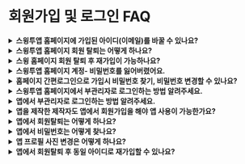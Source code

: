 # 회원가입 및 로그인 FAQ

<details>

<summary><strong>스윙투앱 홈페이지에 가입된 아이디(이메일)를 바꿀 수 있나요?</strong></summary>

기업 고객 중에서는 앱 담당자가 바뀌게 되면서 스윙에 가입된 아이디 변경을 요청하는 경우가 있습니다.

아이디 변경은 개인정보 계정과 연결되어 있기 때문에 사용자분께서 직접 바꿀 수 없습니다.

스윙투앱에 요청주시면 저희가 계정 변경 동의서를 보내드리고, 필요 서류를 받은 뒤 변경해드릴 수 있습니다.

비밀번호는 기존과 동일하며, 로그인 후 개인정보 변경에서 원하는 비밀번호로 다시 설정해주시면 됩니다.

</details>

<details>

<summary><strong>스윙투앱 홈페이지 회원 탈퇴는 어떻게 하나요?</strong></summary>

회원탈퇴는 **스윙 홈페이지 앱운영 페이지의 오른쪽 상단 프로필 선택 → 내정보 수정 →회원탈퇴 선택해주시면 됩니다.**&#x20;

<img src="../.gitbook/assets/회원탈퇴.png" alt="" data-size="original">

탈퇴하신 아이디는 복구가 불가능하며, 추후 같은 아이디로 재가입 할 수 없습니다.&#x20;

회원탈퇴시 제작한 앱, 컨텐츠가 모두 삭제되오니 신중하게 선택하시기 바랍니다.

</details>

<details>

<summary><strong>스윙 홈페이지 회원 탈퇴 후 재가입이 가능하나요?</strong></summary>

탈퇴하신 아이디는 복구가 불가능하며, 추후 같은 아이디로 재가입 할 수 없습니다.

</details>

<details>

<summary><strong>스윙투앱 홈페이지 계정- 비밀번호를 잃어버렸어요.</strong></summary>

스윙투 사이트 계정의 비밀번호를 잃어버렸다면!

**\[비밀번호 찾기]를 통해서 이메일로 임시 비밀번호를 찾아서 로그인 한 뒤, 내 정보 수정 \[새 비밀번호]를 변경해주시면 됩니다.**



1\) 홈페이지 접속 → 비밀번호 찾기 선택

<img src="https://wp.swing2app.co.kr/wp-content/uploads/2018/09/55.png" alt="" data-size="original">

2\)이메일주소 입력 후, 해당 이메일로 임시 비밀번호 발급받기

<img src="https://wp.swing2app.co.kr/wp-content/uploads/2018/09/%EB%B9%84%EB%B0%80%EB%B2%88%ED%98%B82.png" alt="" data-size="original">

&#x20;

3\)비밀번호는 다시 \[내 정보 수정]페이지- 로그인정보에서 변경해주시면 됩니다.

[https://www.swing2app.co.kr/view/myinfo\_login\_info](https://www.swing2app.co.kr/view/myinfo\_login\_info)

<img src="https://wp.swing2app.co.kr/wp-content/uploads/2018/09/%EB%B9%84%EB%B0%80%EB%B2%88%ED%98%B83.png" alt="" data-size="original">

</details>

<details>

<summary><strong>홈페이지 간편로그인으로 가입시 비밀번호 찾기, 비밀번호 변경할 수 있나요?</strong></summary>

스윙투앱 홈페이지 - 간편 로그인은 네이버, 구글에서 사용하는 계정으로 연동하여 로그인을 하게 됩니다.

따라서 비밀번호는 연결한 계정으로 확인해주셔야 합니다.

(구글 계정이라면 구글 지메일로 들어가서 사용중인 계정 확인해주세요)

스윙투앱에서는 계정만 연결하여 로그인한 것이기 때문에 비밀번호를 찾을 수 없으며, 비밀번호 변경도 불가합니다.

</details>

<details>

<summary><strong>스윙투앱 홈페이지에서 부관리자로 로그인하는 방법 알려주세요.</strong></summary>

스윙투앱 홈페이지에서 부관리자로 로그인할 때는 로그인 화면에서 \[부관리자]로 선택해서 로그인해주세요.

![](https://wp.swing2app.co.kr/wp-content/uploads/2018/09/%EB%B6%80%EA%B4%80%EB%A6%AC%EC%9E%90-%EB%A1%9C%EA%B7%B8%EC%9D%B8\_20.07.png)

1\)앱아이디: 관리자가 앱을 제작할 때 설정한 아이디를 입력합니다.

→ 앱 아이디는 관리자가 앱을 제작할 때 앱제작 - 1단계 기본정보에서 입력한 아이디를 말합니다.

2\)부관리자 아이디: 부관리자가 앱에서 회원가입한 아이디를 입력합니다.

3\)비밀번호: 부관리자가 앱 회원가입시 설정한 비밀번호를 입력합니다.

입력이 완료된 후 로그인 버튼을 눌러주시면 관리자 페이지로 이동합니다.

\*주의사항: 앱 제작이 완료되어야 부관리자 로그인이 가능합니다.

앱을 제작한 상태가 아닐 경우 앱 아이디가 인식이 되지 않아요, 따라서 앱을 제작해놓은 뒤 부관리자 로그인을 이용해주시기 바랍니다.&#x20;

&#x20;

앱을 관리하는 부관리자를 설정하는 방법은 해당 매뉴얼 참고해주세요 ^^

☞ [부관리자 설정방법 매뉴얼](https://documentation.swing2app.co.kr/manual/appmanage/pushmember/associate-administrator)

</details>

<details>

<summary><strong>앱에서 부관리자로 로그인하는 방법 알려주세요.</strong></summary>

앱은 홈페이지와 달리 부관리자 전용 로그인 페이지가 있는 것이 아니구요.

**로그인 화면에서 부관리자로 지정된 사용자의  아이디, 비밀번호로 로그인을 하시면 됩니다.**

이미 사용자에서 관리자로 등급 변경이 되었기 때문에, **일반방법으로 로그인하시면 등급이 ‘관리자’ 로 변경된 것을 확인할 수 있습니다.**

![](https://wp.swing2app.co.kr/wp-content/uploads/2018/09/4.png)

앱 부관리자 설정하는 방법은 해당 포스팅을 참고해주세요 ^^

☞ [부관리자 설정방법 매뉴얼](https://documentation.swing2app.co.kr/manual/appmanage/pushmember/associate-administrator)

</details>

<details>

<summary><strong>앱을 제작한 제작자도 앱에서 회원가입을 해야 앱 사용이 가능한가요?</strong></summary>

네 앱을 제작한 관리자도 앱에서 회원가입을 하신 뒤, 앱 관리자로 설정하여 이용할 수 있습니다.

\*웹과 앱이 서로 연동되어 있지 않습니다.

앱을 설치하신 뒤 내가 만든 앱이라도 꼭 회원가입을 하고 앱을 이용해주세요.

</details>

<details>

<summary><strong>앱에서 회원탈퇴는 어떻게 하나요?</strong></summary>

앱 회원탈퇴는 \[설정]메뉴에서 가능합니다.

앱에서 로그인이 된 상태로 \[설정] 메뉴를 보시면, \[회원탈퇴]메뉴가 있습니다.

해당 메뉴를 선택하여 앱에서 회원탈퇴가 가능합니다.

<img src="https://wp.swing2app.co.kr/wp-content/uploads/2018/09/%EC%95%B1-%ED%9A%8C%EC%9B%90%ED%83%88%ED%87%B4.png" alt="" data-size="original">

회원 탈퇴는 앱에서 로그인이 되어 있어야 이용 가능합니다.

회원가입이 안된 경우는 회원탈퇴의 개념이 없습니다.&#x20;

</details>

<details>

<summary><strong>앱에서 비밀번호는 어떻게 찾나요?</strong></summary>

앱에서 비밀번호를 찾기 위해서는 아이디형태가 **‘이메일’**로 지정되어 있어야 합니다.

임시 비밀번호를 가입된 이메일로 보낼 수가 있어요.&#x20;

앱을 실행하고 로그인 화면 하단에 보시면, ‘비밀번호찾기’ 버튼이 있습니다.

해당 버튼을 선택하면 임시비밀번호를 가입한 이메일로 받을 수 있습니다.

따라서 일반아이디로 아이디를 설정한 경우는 비밀번호 찾기를 이용하실 수 없으니 꼭 확인하시고 '아이디형태-이메일'로 설정해주세요.

**☞** [**앱 비밀번호 찾기 상세 매뉴얼 보러가기**](https://documentation.swing2app.co.kr/appguide/appoperation/app-password)

</details>

<details>

<summary><strong>앱 프로필 사진 변경은 어떻게 하나요?</strong></summary>

**1.회원가입시 프로필 이미지 등록**

<img src="https://wp.swing2app.co.kr/wp-content/uploads/2022/07/%ED%94%84%EB%A1%9C%ED%95%84%EC%9D%B4%EB%AF%B8%EC%A7%80%EB%B3%80%EA%B2%BD5.png" alt="" data-size="original">

회원가입시에는 상단 프로필 이미지 \[등록하기] 버튼을 선택하여 원하는 이미지를 등록할 수 있어요.

&#x20;

**2.회원정보 수정: 가입 후 프로필 이미지를 변경**

<img src="https://wp.swing2app.co.kr/wp-content/uploads/2022/07/%ED%94%84%EB%A1%9C%ED%95%84%EC%9D%B4%EB%AF%B8%EC%A7%80-%EB%B3%80%EA%B2%BD.png" alt="" data-size="original">

회원가입 후 로그인된 상태에서 프로필 이미지를 변경하고자 할 때는

설정- 회원정보 수정 메뉴로 이동해주세요.

&#x20;

<img src="https://wp.swing2app.co.kr/wp-content/uploads/2022/07/%ED%94%84%EB%A1%9C%ED%95%84%EC%9D%B4%EB%AF%B8%EC%A7%80-%EB%B3%80%EA%B2%BD1.png" alt="" data-size="original">

회원정보수정 창에서 상단 프로필 이미지 \[등록하기] 버튼을 선택해서 프로필 이미지를 변경할 수 있습니다.&#x20;

이름(닉네임)도 해당 페이지에서 수정할 수 있습니다.

**☞** [**앱 프로필 사진 등록 및 변경방법 매뉴얼 보러가기**](https://documentation.swing2app.co.kr/appguide/appoperation/appprofile-image)

</details>

<details>

<summary><strong>앱에서 회원탈퇴 후 동일 아이디로 재가입할 수 있나요?</strong></summary>

가능 합니다.

다만 동일 아이디로 재가입을 위해서는 관리자가 웹 대시보드- 회원조회에서 해당 회원(탈퇴한 회원) 정보를 모두 삭제해주셔야 합니다.

[푸시&회원 → 회원조회 ](https://www.swing2app.co.kr/view/member\_list)→ 회원조회 목록에서 1)탈퇴한 해당 사용자를 선택해주시구요.

회원정보 창 “계정 탈퇴 및 삭제” 메뉴에서 2) 회원삭제 버튼을 선택합니다.

3\)”해당 아이디 및 모든 정보를 삭제합니다” 확인 버튼을 선택해주세요.

![](https://wp.swing2app.co.kr/wp-content/uploads/2022/07/%ED%9A%8C%EC%9B%90%EC%82%AD%EC%A0%9C3.png)

\*탈퇴한 사용자라도 앱 데이터에 정보가 남아 있기 때문에 동일 아이디로 가입이 되지 않게 되요.

따라서 동일 아이디로 재가입이 필요하다면, 회원 삭제를 통해서 회원 아이디 및 모든 정보를 앱에서 삭제해주셔야 합니다.

**☞** [**앱 회원 탈퇴 후 동일 아이디 재가입 방법 매뉴얼 보러가기**](https://documentation.swing2app.co.kr/appguide/appoperation/sameid-rejoin)

</details>

